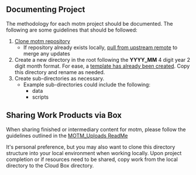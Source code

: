 ## Documenting Project 
The methodology for each motm project should be documented. The following are some guidelines that should be followed: 

1. [Clone motm repository](https://help.github.com/articles/cloning-a-repository/)
	* If repository already exists locally, [pull from upstream remote](https://help.github.com/articles/fetching-a-remote/) to merge any updates
2. Create a new directory in the root following the **YYYY_MM** 4 digit year 2 digit month format. For ease, a [template has already been created](YYYY_MM/README.md). Copy this directory and rename as needed. 
3. Create sub-directories as necessary. 
	* Example sub-directories could include the following: 
		* data
		* scripts 

## Sharing Work Products via Box
When sharing finished or intermediary content for motm, please follow the guidelines outlined in the [MOTM_Uploads ReadMe](https://mtcdrive.box.com/s/k7xl3jkazxm22mria5zyppbajw6gwu4j) 

It's personal preference, but you may also want to clone this directory structure into your local environment when working locally. Upon project completion or if resources need to be shared, copy work from the local directory to the Cloud Box directory. 